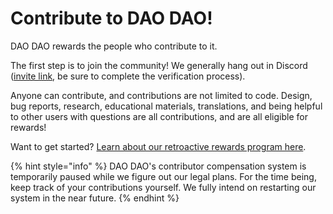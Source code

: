 # Contribute to DAO DAO!

DAO DAO rewards the people who contribute to it.

The first step is to join the community! We generally hang out in Discord ([invite link](https://discord.daodao.zone), be sure to complete the verification process).

Anyone can contribute, and contributions are not limited to code. Design, bug reports, research, educational materials, translations, and being helpful to other users with questions are all contributions, and are all eligible for rewards!

Want to get started? [Learn about our retroactive rewards program here](https://docs.google.com/document/d/12WpREOPrvhW3YVxGLoOkrhTgf_bDUy4cn9VKeyH4PUY/edit).

{% hint style="info" %}
DAO DAO's contributor compensation system is temporarily paused while we figure out our legal plans. For the time being, keep track of your contributions yourself. We fully intend on restarting our system in the near future.
{% endhint %}

